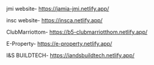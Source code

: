 jmi website-   https://jamia-jmi.netlify.app/

insc website- https://insca.netlify.app/

ClubMarriottom- https://b5-clubmarriotthom.netlify.app/

E-Property- https://e-property.netlify.app/

I&S BUILDTECH-  https://iandsbuildtech.netlify.app/
